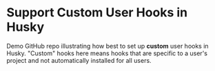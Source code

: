 # Support Custom User Hooks in Husky

Demo GitHub repo illustrating how best to set up **custom** user hooks in Husky. "Custom" hooks here means hooks that are specific to a user's project and not automatically installed for all users.
